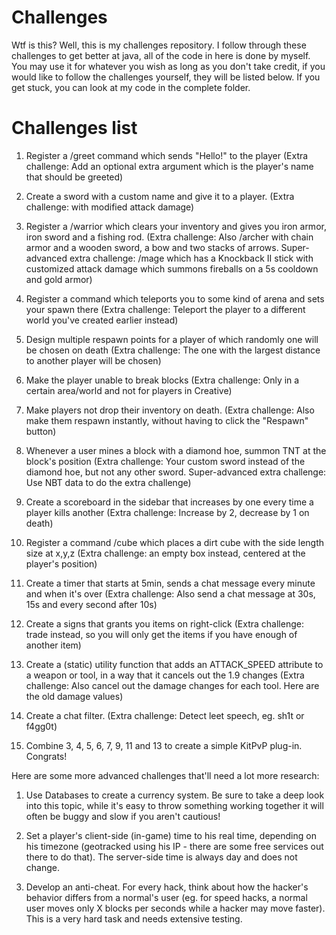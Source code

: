 # Challenges
Wtf is this? Well, this is my challenges repository. I follow through these challenges to get better at java, all of the code in here is done by myself. You may use it for whatever you wish as long as you don't take credit, if you would like to follow the challenges yourself, they will be listed below. If you get stuck, you can look at my code in the complete folder. 

# Challenges list

1. Register a /greet command which sends "Hello!" to the player (Extra challenge: Add an optional extra argument which is the player's name that should be greeted)

2. Create a sword with a custom name and give it to a player. (Extra challenge: with modified attack damage)

3. Register a /warrior which clears your inventory and gives you iron armor, iron sword and a fishing rod. (Extra challenge: Also /archer with chain armor and a wooden sword, a bow and two stacks of arrows. Super-advanced extra challenge: /mage which has a Knockback II stick with customized attack damage which summons fireballs on a 5s cooldown and gold armor)

4. Register a command which teleports you to some kind of arena and sets your spawn there (Extra challenge: Teleport the player to a different world you've created earlier instead)

5. Design multiple respawn points for a player of which randomly one will be chosen on death (Extra challenge: The one with the largest distance to another player will be chosen)

6. Make the player unable to break blocks (Extra challenge: Only in a certain area/world and not for players in Creative)

7. Make players not drop their inventory on death. (Extra challenge: Also make them respawn instantly, without having to click the "Respawn" button)

8. Whenever a user mines a block with a diamond hoe, summon TNT at the block's position (Extra challenge: Your custom sword instead of the diamond hoe, but not any other sword. Super-advanced extra challenge: Use NBT data to do the extra challenge)

9. Create a scoreboard in the sidebar that increases by one every time a player kills another (Extra challenge: Increase by 2, decrease by 1 on death)

10. Register a command /cube <x> <y> <z> <size> which places a dirt cube with the side length size at x,y,z (Extra challenge: an empty box instead, centered at the player's position)

11. Create a timer that starts at 5min, sends a chat message every minute and when it's over (Extra challenge: Also send a chat message at 30s, 15s and every second after 10s)

12. Create a signs that grants you items on right-click (Extra challenge: trade instead, so you will only get the items if you have enough of another item)

13. Create a (static) utility function that adds an ATTACK_SPEED attribute to a weapon or tool, in a way that it cancels out the 1.9 changes (Extra challenge: Also cancel out the damage changes for each tool. Here are the old damage values)

14. Create a chat filter. (Extra challenge: Detect leet speech, eg. sh1t or f4gg0t)

15. Combine 3, 4, 5, 6, 7, 9, 11 and 13 to create a simple KitPvP plug-in. Congrats!

Here are some more advanced challenges that'll need a lot more research:

1. Use Databases to create a currency system. Be sure to take a deep look into this topic, while it's easy to throw something working together it will often be buggy and slow if you aren't cautious!

2. Set a player's client-side (in-game) time to his real time, depending on his timezone (geotracked using his IP - there are some free services out there to do that). The server-side time is always day and does not change.

3. Develop an anti-cheat. For every hack, think about how the hacker's behavior differs from a normal's user (eg. for speed hacks, a normal user moves only X blocks per seconds while a hacker may move faster). This is a very hard task and needs extensive testing.